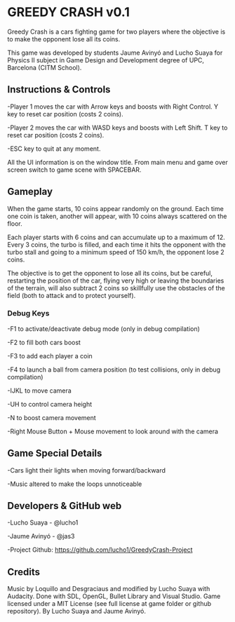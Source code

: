 # GREEDY CRASH v0.1
Greedy Crash is a cars fighting game for two players where the objective is to make the opponent lose all its coins.

This game was developed by students Jaume Avinyó and Lucho Suaya for Physics II subject in Game Design and Development degree of UPC, Barcelona (CITM School).

## Instructions & Controls
-Player 1 moves the car with Arrow keys and boosts with Right Control. Y key to reset car position (costs 2 coins).

-Player 2 moves the car with WASD keys and boosts with Left Shift. T key to reset car position (costs 2 coins).

-ESC key to quit at any moment.

All the UI information is on the window title. From main menu and game over screen switch to game scene with SPACEBAR.

## Gameplay
When the game starts, 10 coins appear randomly on the ground. Each time one coin is taken, another will appear, with 10 coins always scattered on the floor.

Each player starts with 6 coins and can accumulate up to a maximum of 12. Every 3 coins, the turbo is filled, and each time it hits the opponent with the turbo stall and going to a minimum speed of 150 km/h, the opponent lose 2 coins.

The objective is to get the opponent to lose all its coins, but be careful, restarting the position of the car, flying very high or leaving the boundaries of the terrain, will also subtract 2 coins so skillfully use the obstacles of the field (both to attack and to protect yourself).

### Debug Keys
-F1 to activate/deactivate debug mode (only in debug compilation)

-F2 to fill both cars boost

-F3 to add each player a coin

-F4 to launch a ball from camera position (to test collisions, only in debug compilation)

-IJKL to move camera

-UH to control camera height

-N to boost camera movement

-Right Mouse Button + Mouse movement to look around with the   camera

## Game Special Details
-Cars light their lights when moving forward/backward

-Music altered to make the loops unnoticeable

## Developers & GitHub web
-Lucho Suaya - @lucho1

-Jaume Avinyó - @jas3

-Project Github: https://github.com/lucho1/GreedyCrash-Project

## Credits
Music by Loquillo and Desgraciaus and modified by Lucho Suaya with Audacity. Done with SDL, OpenGL, Bullet Library and Visual Studio. Game licensed under a MIT License (see full license at game folder or github repository). By Lucho Suaya and Jaume Avinyó.




